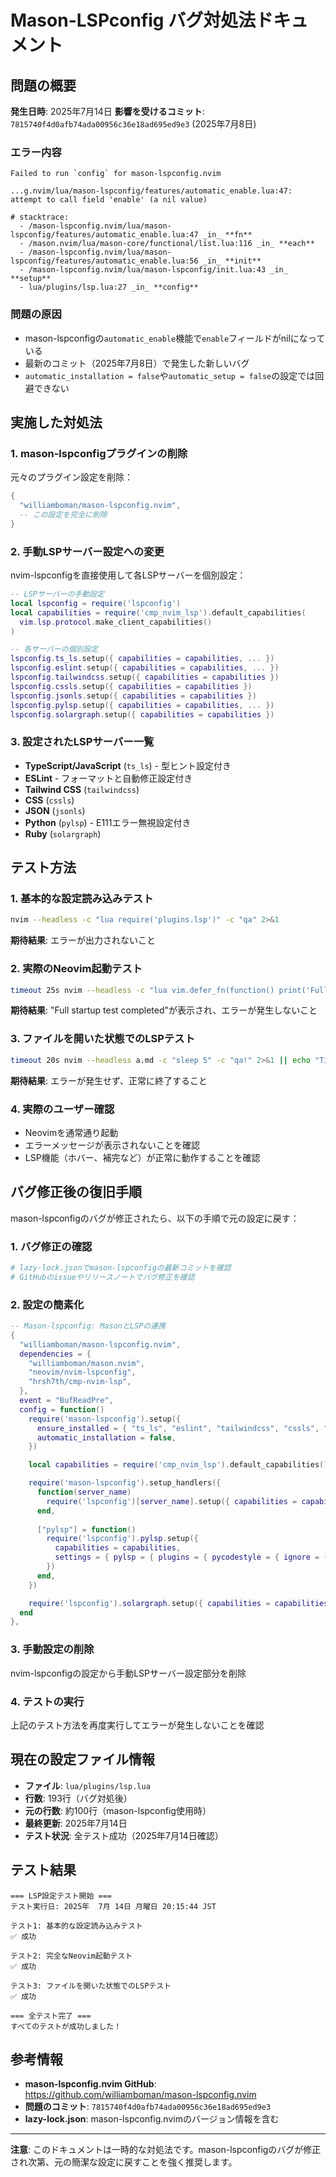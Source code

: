 # Mason-LSPconfig バグ対処法ドキュメント

## 問題の概要

**発生日時**: 2025年7月14日
**影響を受けるコミット**: `7815740f4d0afb74ada00956c36e18ad695ed9e3` (2025年7月8日)

### エラー内容
```
Failed to run `config` for mason-lspconfig.nvim

...g.nvim/lua/mason-lspconfig/features/automatic_enable.lua:47: attempt to call field 'enable' (a nil value)

# stacktrace:
  - /mason-lspconfig.nvim/lua/mason-lspconfig/features/automatic_enable.lua:47 _in_ **fn**
  - /mason.nvim/lua/mason-core/functional/list.lua:116 _in_ **each**
  - /mason-lspconfig.nvim/lua/mason-lspconfig/features/automatic_enable.lua:56 _in_ **init**
  - /mason-lspconfig.nvim/lua/mason-lspconfig/init.lua:43 _in_ **setup**
  - lua/plugins/lsp.lua:27 _in_ **config**
```

### 問題の原因
- mason-lspconfigの`automatic_enable`機能で`enable`フィールドがnilになっている
- 最新のコミット（2025年7月8日）で発生した新しいバグ
- `automatic_installation = false`や`automatic_setup = false`の設定では回避できない

## 実施した対処法

### 1. mason-lspconfigプラグインの削除
元々のプラグイン設定を削除：
```lua
{
  "williamboman/mason-lspconfig.nvim",
  -- この設定を完全に削除
}
```

### 2. 手動LSPサーバー設定への変更
nvim-lspconfigを直接使用して各LSPサーバーを個別設定：

```lua
-- LSPサーバーの手動設定
local lspconfig = require('lspconfig')
local capabilities = require('cmp_nvim_lsp').default_capabilities(
  vim.lsp.protocol.make_client_capabilities()
)

-- 各サーバーの個別設定
lspconfig.ts_ls.setup({ capabilities = capabilities, ... })
lspconfig.eslint.setup({ capabilities = capabilities, ... })
lspconfig.tailwindcss.setup({ capabilities = capabilities })
lspconfig.cssls.setup({ capabilities = capabilities })
lspconfig.jsonls.setup({ capabilities = capabilities })
lspconfig.pylsp.setup({ capabilities = capabilities, ... })
lspconfig.solargraph.setup({ capabilities = capabilities })
```

### 3. 設定されたLSPサーバー一覧
- **TypeScript/JavaScript** (`ts_ls`) - 型ヒント設定付き
- **ESLint** - フォーマットと自動修正設定付き
- **Tailwind CSS** (`tailwindcss`)
- **CSS** (`cssls`)
- **JSON** (`jsonls`)
- **Python** (`pylsp`) - E111エラー無視設定付き
- **Ruby** (`solargraph`)

## テスト方法

### 1. 基本的な設定読み込みテスト
```bash
nvim --headless -c "lua require('plugins.lsp')" -c "qa" 2>&1
```
**期待結果**: エラーが出力されないこと

### 2. 実際のNeovim起動テスト
```bash
timeout 25s nvim --headless -c "lua vim.defer_fn(function() print('Full startup test completed'); vim.cmd('qa!') end, 10000)" 2>&1 || echo "Timeout or error occurred"
```
**期待結果**: "Full startup test completed"が表示され、エラーが発生しないこと

### 3. ファイルを開いた状態でのLSPテスト
```bash
timeout 20s nvim --headless a.md -c "sleep 5" -c "qa!" 2>&1 || echo "Timeout or error occurred"
```
**期待結果**: エラーが発生せず、正常に終了すること

### 4. 実際のユーザー確認
- Neovimを通常通り起動
- エラーメッセージが表示されないことを確認
- LSP機能（ホバー、補完など）が正常に動作することを確認

## バグ修正後の復旧手順

mason-lspconfigのバグが修正されたら、以下の手順で元の設定に戻す：

### 1. バグ修正の確認
```bash
# lazy-lock.jsonでmason-lspconfigの最新コミットを確認
# GitHubのissueやリリースノートでバグ修正を確認
```

### 2. 設定の簡素化
```lua
-- Mason-lspconfig: MasonとLSPの連携
{
  "williamboman/mason-lspconfig.nvim",
  dependencies = {
    "williamboman/mason.nvim",
    "neovim/nvim-lspconfig",
    "hrsh7th/cmp-nvim-lsp",
  },
  event = "BufReadPre",
  config = function()
    require('mason-lspconfig').setup({
      ensure_installed = { "ts_ls", "eslint", "tailwindcss", "cssls", "jsonls", "pylsp" },
      automatic_installation = false,
    })

    local capabilities = require('cmp_nvim_lsp').default_capabilities()

    require('mason-lspconfig').setup_handlers({
      function(server_name)
        require('lspconfig')[server_name].setup({ capabilities = capabilities })
      end,
      
      ["pylsp"] = function()
        require('lspconfig').pylsp.setup({
          capabilities = capabilities,
          settings = { pylsp = { plugins = { pycodestyle = { ignore = {'E111'} } } } }
        })
      end,
    })

    require('lspconfig').solargraph.setup({ capabilities = capabilities })
  end
},
```

### 3. 手動設定の削除
nvim-lspconfigの設定から手動LSPサーバー設定部分を削除

### 4. テストの実行
上記のテスト方法を再度実行してエラーが発生しないことを確認

## 現在の設定ファイル情報

- **ファイル**: `lua/plugins/lsp.lua`
- **行数**: 193行（バグ対処後）
- **元の行数**: 約100行（mason-lspconfig使用時）
- **最終更新**: 2025年7月14日
- **テスト状況**: 全テスト成功（2025年7月14日確認）

## テスト結果

```
=== LSP設定テスト開始 ===
テスト実行日: 2025年  7月 14日 月曜日 20:15:44 JST

テスト1: 基本的な設定読み込みテスト
✅ 成功

テスト2: 完全なNeovim起動テスト
✅ 成功

テスト3: ファイルを開いた状態でのLSPテスト
✅ 成功

=== 全テスト完了 ===
すべてのテストが成功しました！
```

## 参考情報

- **mason-lspconfig.nvim GitHub**: https://github.com/williamboman/mason-lspconfig.nvim
- **問題のコミット**: `7815740f4d0afb74ada00956c36e18ad695ed9e3`
- **lazy-lock.json**: mason-lspconfig.nvimのバージョン情報を含む

---

**注意**: このドキュメントは一時的な対処法です。mason-lspconfigのバグが修正され次第、元の簡潔な設定に戻すことを強く推奨します。

